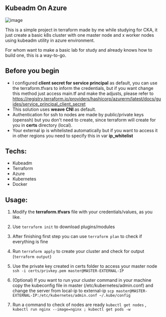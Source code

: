 ## Kubeadm On Azure

![image](https://user-images.githubusercontent.com/70732391/129459081-0bc31093-d0fb-41fa-b2b7-e53d7ef2ba70.png)


This is a simple project in terraform made by me while studying for CKA, it just create a basic k8s cluster with one master node  and x worker nodes using kubeadm utility in azure environment.

For whom want to make a basic lab for study and already knows how to build one, this is a way-to-go.



## Before you begin

* I configured <b>client secret for service principal</b> as default, you can use the terraform.tfvars to inform the credentials, but if you want change this method just access main.tf and make the adjusts, please refer to https://registry.terraform.io/providers/hashicorp/azurerm/latest/docs/guides/service_principal_client_secret
* This solution uses <b> weave CNI </b> as default.
* Authentication for ssh to nodes are made by public/private keys (openssh) but you don't need to create, since terraform will create for you in <b>certs</b> directory (local).
* Your external ip is whitelisted automatically but if you want to access it in other regions you need to specify this in var <b>ip_whitelist</b>

## Techs:

- Kubeadm 
- Terraform
- Azure
- Kubernetes
- Docker

## Usage: 

1. Modify the <b>terraform.tfvars</b> file with your credentials/values, as you like.

2. Use ````terraform init```` to download plugins/modules

3. After finishing first step you can use ````terraform plan```` to check if everything is fine
4. Run ````terraform apply```` to create your cluster and check for output (````terraform output````)
5. Use the private key created in certs folder to access your master node ````ssh -i certs/privkey.pem master@MASTER-EXTERNAL-IP ````
6. (Optional) If you want to run your cluster command in your machine copy the kubeconfig file in master (/etc/kubernetes/admin.conf) and change the server from local-ip to external-ip ````scp master@MASTER-EXTERNAL-IP:/etc/kubernetes/admin.conf ~/.kube/config````
7. Run a command to check of nodes are ready ````kubectl get nodes```` , ````kubectl run nginx --image=nginx ; kubectl get pods -w````
